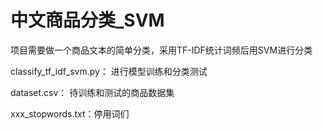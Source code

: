 # 中文商品分类_SVM
项目需要做一个商品文本的简单分类，采用TF-IDF统计词频后用SVM进行分类

classify_tf_idf_svm.py： 进行模型训练和分类测试

dataset.csv： 待训练和测试的商品数据集

xxx_stopwords.txt：停用词们
